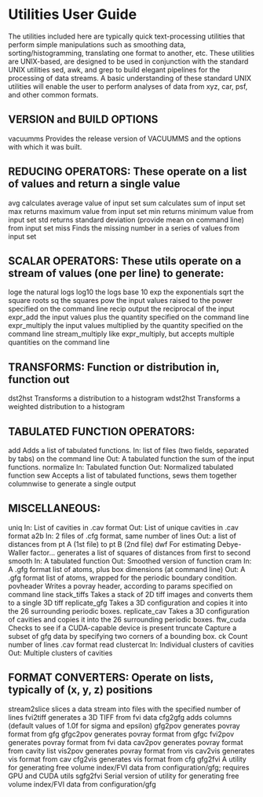 # Utilities User Guide

The utilities included here are typically quick text-processing utilities that perform simple manipulations such as smoothing data, sorting/histogramming, translating one format to another, etc.  These utilities are UNIX-based, are designed to be used in conjunction with the standard UNIX utilities sed, awk, and grep to build elegant pipelines for the processing of data streams.  A basic understanding of these standard UNIX utilities will enable the user to perform analyses of data from xyz, car, psf, and other common formats.

## VERSION and BUILD OPTIONS

vacuumms        Provides the release version of VACUUMMS and the options with which it was built. 

## REDUCING OPERATORS:  These operate on a list of values and return a single value

avg             calculates average value of input set
sum             calculates sum of input set
max             returns maximum value from input set
min             returns minimum value from input set
std             returns standard deviation (provide mean on command line) from input set
miss            Finds the missing number in a series of values from input set

## SCALAR OPERATORS:  These utils operate on a stream of values (one per line) to generate:

loge            the natural logs
log10           the logs base 10
exp             the exponentials
sqrt            the square roots
sq              the squares
pow             the input values raised to the power specified on the command line
recip           output the reciprocal of the input 
expr_add        the input values plus the quantity specified on the command line
expr_multiply   the input values multiplied by the quantity specified on the command line
stream_multiply like expr_multiply, but accepts multiple quantities on the command line

## TRANSFORMS:  Function or distribution in, function out

dst2hst         Transforms a distribution to a histogram
wdst2hst        Transforms a weighted distribution to a histogram

## TABULATED FUNCTION OPERATORS:

add             Adds a list of tabulated functions.
                In:  list of files (two fields, separated by tabs) on the command line
                Out: A tabulated function the sum of the input functions.
normalize       In:  Tabulated function
                Out: Normalized tabulated function
sew             Accepts a list of tabulated functions, sews them together columnwise to generate a single output

## MISCELLANEOUS:

uniq            In:  List of cavities in .cav format
                Out: List of unique cavities in .cav format
a2b             In:  2 files of .cfg format, same number of lines
                Out: a list of distances from pt A (1st file) to pt B (2nd file)
dwf             For estimating Debye-Waller factor... generates a list of squares of distances from first to second
smooth          In:  A tabulated function
                Out: Smoothed version of function
cram            In:  A .gfg format list of atoms, plus box dimensions (at command line)
                Out: A .gfg format list of atoms, wrapped for the periodic boundary condition.
povheader       Writes a povray header, according to params specified on command line
stack_tiffs     Takes a stack of 2D tiff images and converts them to a single 3D tiff
replicate_gfg   Takes a 3D configuration and copies it into the 26 surrounding periodic boxes.
replicate_cav   Takes a 3D configuration of cavities and copies it into the 26 surrounding periodic boxes.
ftw_cuda        Checks to see if a CUDA-capable device is present
truncate        Capture a subset of gfg data by specifying two corners of a bounding box.
ck              Count number of lines .cav format read
clustercat      In:  Individual clusters of cavities
                Out: Multiple clusters of cavities

## FORMAT CONVERTERS:  Operate on lists, typically of (x, y, z) positions

stream2slice    slices a data stream into files with the specified number of lines
fvi2tiff        generates a 3D TIFF from fvi data
cfg2gfg         adds columns (default values of 1.0f for sigma and epsilon)
gfg2pov         generates povray format from gfg
gfgc2pov        generates povray format from gfgc
fvi2pov         generates povray format from fvi data
cav2pov         generates povray format from cavity list
vis2pov         generates povray format from vis
cav2vis         generates vis format from cav
cfg2vis         generates vis format from cfg
gfg2fvi         A utility for generating free volume index/FVI data from configuration/gfg; requires GPU and CUDA utils
sgfg2fvi        Serial version of utility for generating free volume index/FVI data from configuration/gfg

